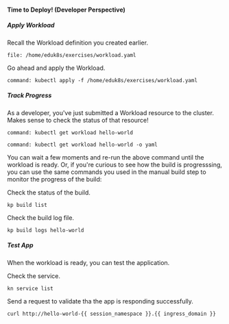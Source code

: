 #### Time to Deploy! (Developer Perspective)

##### Apply Workload

Recall the Workload definition you created earlier.

```editor:open-file
file: /home/eduk8s/exercises/workload.yaml
```

Go ahead and apply the Workload.
```terminal:execute
command: kubectl apply -f /home/eduk8s/exercises/workload.yaml
```

##### Track Progress

As a developer, you've just submitted a Workload resource to the cluster.
Makes sense to check the status of that resource!
```terminal:execute
command: kubectl get workload hello-world
```

```terminal:execute
command: kubectl get workload hello-world -o yaml
```

You can wait a few moments and re-run the above command until the workload is ready.
Or, if you're curious to see how the build is progresssing, you can use the same commands you used in the manual build step to monitor the progress of the build:

Check the status of the build.
```execute-1
kp build list
```

Check the build log file.
```execute-2
kp build logs hello-world
```

##### Test App

When the workload is ready, you can test the application.

Check the service.
```execute-1
kn service list
```

Send a request to validate tha the app is responding successfully.
```execute-1
curl http://hello-world-{{ session_namespace }}.{{ ingress_domain }}
```
